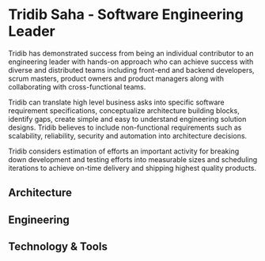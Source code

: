 # Tridib Saha - Software Engineering Leader
Tridib has demonstrated success from being an individual contributor to an engineering leader with hands-on approach who can achieve success with diverse and distributed teams including front-end and backend developers, scrum masters, product owners and product managers along with collaborating with cross-functional  teams.

Tridib can translate high level business asks into specific software requirement specifications, conceptualize architecture building blocks, identify gaps, create simple and easy to understand engineering solution designs. Tridib believes to include non-functional requirements such as scalability, reliability, security and automation into architecture decisions.

Tridib considers estimation of efforts an important activity for breaking down development  and testing efforts into measurable sizes and scheduling iterations to achieve on-time delivery and shipping highest quality products. 


## Architecture
## Engineering 
## Technology & Tools



